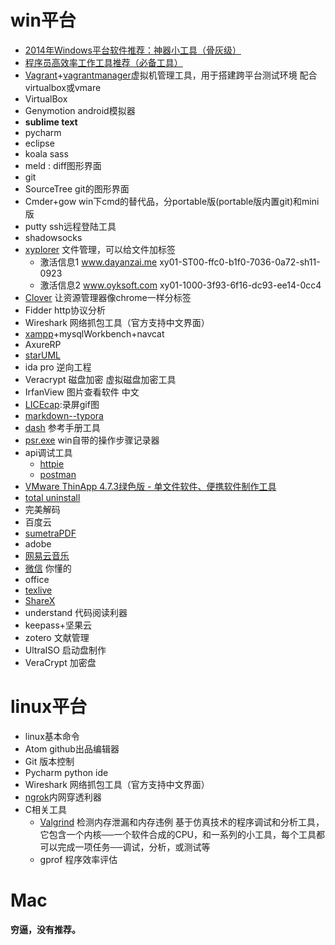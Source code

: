 # win平台

* [2014年Windows平台软件推荐：神器小工具（骨灰级）](http://www.tuicool.com/articles/fy2EnqJ)
* [程序员高效率工作工具推荐（必备工具）](http://m.blog.csdn.net/article/details?id=41697895)
* [Vagrant](https://www.vagrantup.com/)+[vagrantmanager](https://github.com/lanayotech/vagrant-manager-windows/releases)虚拟机管理工具，用于搭建跨平台测试环境 配合virtualbox或vmare
* VirtualBox
* Genymotion android模拟器
* **sublime text**
* pycharm
* eclipse
* koala sass
* meld : diff图形界面
* git
* SourceTree git的图形界面
* Cmder+gow win下cmd的替代品，分portable版(portable版内置git)和mini版
* putty ssh远程登陆工具
* shadowsocks
* [xyplorer](https://www.xyplorer.com/) 文件管理，可以给文件加标签
	* 激活信息1 www.dayanzai.me xy01-ST00-ffc0-b1f0-7036-0a72-sh11-0923
	* 激活信息2 www.oyksoft.com xy01-1000-3f93-6f16-dc93-ee14-0cc4
* [Clover](http://cn.ejie.me/download) 让资源管理器像chrome一样分标签
* Fidder http协议分析
* Wireshark 网络抓包工具（官方支持中文界面）
* [xampp](https://www.apachefriends.org/download.html)+mysqlWorkbench+navcat
* AxureRP
* [starUML](http://staruml.io/download)
* ida pro 逆向工程
* Veracrypt 磁盘加密 虚拟磁盘加密工具
* IrfanView 图片查看软件 中文
* [LICEcap](http://www.cockos.com/licecap/):录屏gif图
* [markdown--typora](http://www.typora.io/#windows)
* [dash](https://upclinux.github.io/intro/07/docset/) 参考手册工具
* [psr.exe]() win自带的操作步骤记录器
* api调试工具
	* [httpie](https://httpie.org/docs)
	* [postman](https://www.getpostman.com)
* [VMware ThinApp 4.7.3绿色版 - 单文件软件、便携软件制作工具](http://www.portablesoft.org/vmware-thinapp/)
* [total uninstall](http://www.appcgn.com/total-uninstall-pro.html)
* 完美解码
* 百度云
* [sumetraPDF](https://www.sumatrapdfreader.org/dl/SumatraPDF-3.1.2-64.zip)
* adobe
* [网易云音乐](https://music.163.com/api/pc/download/latest)
* [微信](http://dldir1.qq.com/weixin/Windows/WeChatSetup.exe) 你懂的
* office
* [texlive](https://github.com/weijianwen/SJTUThesis/wiki/texlive-%E5%AE%89%E8%A3%85%E6%8C%87%E5%8D%97)
* [ShareX](https://github.com/ShareX/ShareX/)
* understand 代码阅读利器
* keepass+坚果云
* zotero 文献管理
* UltraISO 启动盘制作
* VeraCrypt 加密盘

# linux平台

* linux基本命令
* Atom github出品编辑器
* Git 版本控制
* Pycharm python ide
* Wireshark 网络抓包工具（官方支持中文界面）
* [ngrok](http://dorole.com/tag/ngrok/)内网穿透利器
* C相关工具
    * [Valgrind](http://www.cnblogs.com/sunyubo/archive/2010/05/05/2282170.html) 检测内存泄漏和内存违例 基于仿真技术的程序调试和分析工具，它包含一个内核──一个软件合成的CPU，和一系列的小工具，每个工具都可以完成一项任务──调试，分析，或测试等
    * gprof 程序效率评估

# Mac

**穷逼，没有推荐。**
